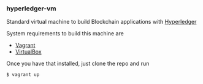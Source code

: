### hyperledger-vm

Standard virtual machine to build Blockchain applications with [Hyperledger](https://hyperledger.github.io/)

System requirements to build this machine are

  * [Vagrant](https://www.vagrantup.com/downloads.html)
  * [VirtualBox](https://www.virtualbox.org/wiki/Downloads)

Once you have that installed, just clone the repo and run 

`$ vagrant up`
